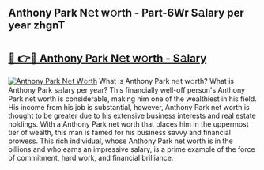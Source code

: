 ## Anthony Park N𝚎t w𝚘rth - Part-6Wr S𝚊lary per year zhgnT

# <h2><a href="http://gc2854.nevu.top/?p=Anthony+Park">🔗 👉🔴 Anthony Park N𝚎t w𝚘rth - S𝚊lary</a></h2>

[![Anthony Park N𝚎t W𝚘rth](https://i.imgur.com/Oavwk0R.jpeg)](http://gc2854.nevu.top/?p=Anthony+Park)
What is Anthony Park n𝚎t w𝚘rth? What is Anthony Park s𝚊lary per year?
This financially well-off person's Anthony Park net worth is considerable, making him one of the wealthiest in his field. His income from his job is substantial, however, Anthony Park net worth is thought to be greater due to his extensive business interests and real estate holdings. With a Anthony Park net worth that places him in the uppermost tier of wealth, this man is famed for his business savvy and financial prowess. This rich individual, whose Anthony Park net worth is in the billions and who earns an impressive salary, is a prime example of the force of commitment, hard work, and financial brilliance.
